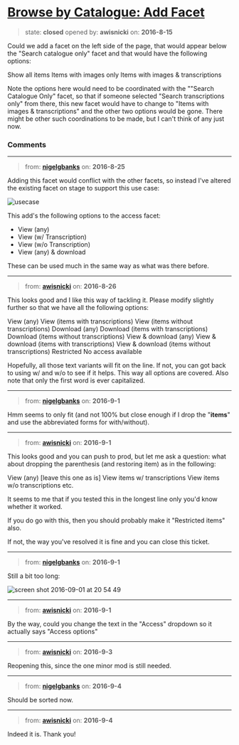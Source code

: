 # [Browse by Catalogue: Add Facet](https://github.com/livingstoneonline/livingstoneonline/issues/77)

> state: **closed** opened by: **awisnicki** on: **2016-8-15**

Could we add a facet on the left side of the page, that would appear below the &quot;Search catalogue only&quot; facet and that would have the following options:

Show all items
Items with images only
Items with images &amp; transcriptions

Note the options here would need to be coordinated with the &quot;&quot;Search Catalogue Only&quot; facet, so that if someone selected &quot;Search transcriptions only&quot; from there, this new facet would have to change to &quot;Items with images &amp; transcriptions&quot; and the other two options would be gone. There might be other such coordinations to be made, but I can&#x27;t think of any just now.


### Comments

---
> from: [**nigelgbanks**](https://github.com/livingstoneonline/livingstoneonline/issues/77#issuecomment-242469184) on: **2016-8-25**

Adding this facet would conflict with the other facets, so instead I&#x27;ve altered the existing facet on stage to support this use case:

![usecase](https://cloud.githubusercontent.com/assets/487373/17978780/8c6017fa-6aef-11e6-8eeb-21760d16b4cb.png)

This add&#x27;s the following options to the access facet:
- View (any)
- View (w/ Transcription)
- View (w/o Transcription)
- View (any) &amp; download

These can be used much in the same way as what was there before.

---
> from: [**awisnicki**](https://github.com/livingstoneonline/livingstoneonline/issues/77#issuecomment-242767711) on: **2016-8-26**

This looks good and I like this way of tackling it. Please modify slightly further so that we have all the following options:

View (any)
View (items with transcriptions)
View (items without transcriptions)
Download (any)
Download (items with transcriptions)
Download (items without transcriptions)
View &amp; download (any)
View &amp; download (items with transcriptions)
View &amp; download (items without transcriptions)
Restricted
No access available

Hopefully, all those text variants will fit on the line. If not, you can got back to using w/ and w/o to see if it helps. This way all options are covered. Also note that only the first word is ever capitalized.

---
> from: [**nigelgbanks**](https://github.com/livingstoneonline/livingstoneonline/issues/77#issuecomment-244047457) on: **2016-9-1**

Hmm seems to only fit (and not 100% but close enough if I drop the &quot;**items**&quot; and use the abbreviated forms for with/without).

---
> from: [**awisnicki**](https://github.com/livingstoneonline/livingstoneonline/issues/77#issuecomment-244096356) on: **2016-9-1**

This looks good and you can push to prod, but let me ask a question: what about dropping the parenthesis (and restoring item) as in the following:

View (any) [leave this one as is]
View items w/ transcriptions
View items w/o transcriptions
etc.

It seems to me that if you tested this in the longest line only you&#x27;d know whether it worked. 

If you do go with this, then you should probably make it &quot;Restricted items&quot; also.

If not, the way you&#x27;ve resolved it is fine and you can close this ticket.

---
> from: [**nigelgbanks**](https://github.com/livingstoneonline/livingstoneonline/issues/77#issuecomment-244193303) on: **2016-9-1**

Still a bit too long:

![screen shot 2016-09-01 at 20 54 49](https://cloud.githubusercontent.com/assets/487373/18182115/69f7f57e-7086-11e6-88e6-aba4ce6caba0.png)

---
> from: [**awisnicki**](https://github.com/livingstoneonline/livingstoneonline/issues/77#issuecomment-244231741) on: **2016-9-1**

By the way, could you change the text in the &quot;Access&quot; dropdown so it actually says &quot;Access options&quot;

---
> from: [**awisnicki**](https://github.com/livingstoneonline/livingstoneonline/issues/77#issuecomment-244561095) on: **2016-9-3**

Reopening this, since the one minor mod is still needed. 

---
> from: [**nigelgbanks**](https://github.com/livingstoneonline/livingstoneonline/issues/77#issuecomment-244614893) on: **2016-9-4**

Should be sorted now.

---
> from: [**awisnicki**](https://github.com/livingstoneonline/livingstoneonline/issues/77#issuecomment-244615148) on: **2016-9-4**

Indeed it is. Thank you!

